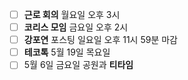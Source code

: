 - [ ] **근로 회의** 월요일 오후 3시 
- [ ] **코리스 모임** 금요일 오후 2시
- [ ] **강포연** 포스팅 일요일 오후 11시 59분 마감
- [ ] **테코톡** 5월 19일 목요일
- [ ] 5월 6일 금요일 공원과 **티타임** 
